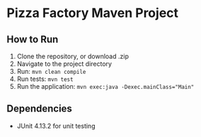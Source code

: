 # Pizza Factory Maven Project

## How to Run

1. Clone the repository, or download .zip
2. Navigate to the project directory
3. Run: `mvn clean compile`
4. Run tests: `mvn test`
5. Run the application: `mvn exec:java -Dexec.mainClass="Main"`

## Dependencies
- JUnit 4.13.2 for unit testing